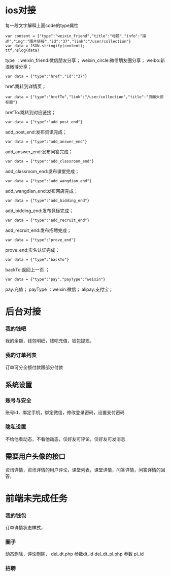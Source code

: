 # ios对接
每一段文字解释上面code的type属性
```
var content = {"type":"weixin_friend","title":"标题","info":"描述","img":"图片链接","id":"37","link":"/user/collection"}
var data = JSON.stringify(content);
ttf.nslog(data)
```
type ：weixin_friend:微信朋友分享；  weixin_circle:微信朋友圈分享；  weibo:新浪微博分享；


```
var data = {"type":"href","id":"37"}
```
href:跳转到详情页； 


```
var data = {"type":"hrefTo","link":"/user/collection","title":"页面头部标题"}
```
hrefTo:跳转到对应链接；
 

```
var data = {"type":"add_post_end"}
```
add_post_end:发布资讯完成；


```
var data = {"type":"add_answer_end"}
```
add_answer_end:发布问答完成；



```
var data = {"type":"add_classroom_end"}
```
add_classroom_end:发布课堂完成；



```
var data = {"type":"add_wangdian_end"}
```
add_wangdian_end:发布网店完成；



```
var data = {"type":"add_bidding_end"}
```
add_bidding_end:发布竞标完成；


```
var data = {"type":"add_recruit_end"}
```
add_recruit_end:发布招聘完成；



```
var data = {"type":"prove_end"}
```
prove_end:实名认证完成；

 
```
var data = {"type":"backTo"}
```
backTo:返回上一页 ；



```
var data = {"type":"pay","payType":"weixin"}
```
pay:充值；
payType ：weixin:微信；  alipay:支付宝； 
 


# 后台对接 


### 我的钱吧
我的余额，钱包明细，钱吧充值，钱包提现，


### 我的订单列表 
订单可分全额付款跟部分付款



## 系统设置

### 账号与安全
账号id，绑定手机，绑定微信，修改登录密码，设置支付密码

### 隐私设置
不给他看动态，不看他动态，仅好友可评论，仅好友可发消息


## 需要用户头像的接口
资讯详情，资讯详情的用户评论，课堂列表，课堂详情，问答详情，问答详情的回答，



# 前端未完成任务

 ### 我的钱包
 订单详情状态样式，

 ### 圈子
 动态删除，评论删除，
 del_dt.php 参数dt_id
del_dt_pl.php 参数 pl_id
 
 
  ### 招聘
 
 








  







